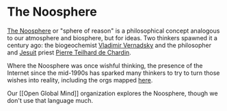 # The Noosphere

[The Noosphere](http://en.wikipedia.org/wiki/Noosphere) or "sphere of reason" is a philosophical concept analogous to our atmosphere and biosphere, but for ideas. Two thinkers spawned it a century ago: the biogeochemist [Vladimir Vernadsky](https://en.wikipedia.org/wiki/Vladimir_Vernadsky "Vladimir Vernadsky") and the philosopher and [Jesuit](https://en.wikipedia.org/wiki/Society_of_Jesus "Society of Jesus") priest [Pierre Teilhard de Chardin](https://en.wikipedia.org/wiki/Pierre_Teilhard_de_Chardin "Pierre Teilhard de Chardin"). 

Where the Noosphere was once wishful thinking, the presence of the Internet since the mid-1990s has sparked many thinkers to try to turn those wishes into reality, including the orgs mapped [here](https://bra.in/8qad6E). 

Our [[Open Global Mind]] organization explores the Noosphere, though we don't use that language much. 